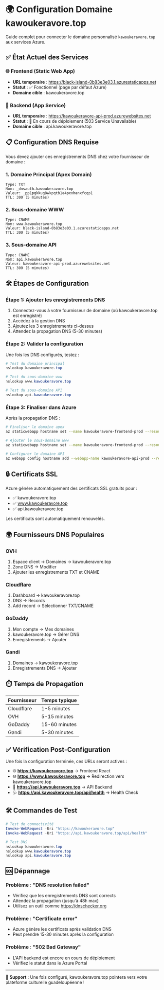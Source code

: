 # 🌍 Configuration Domaine kawoukeravore.top

Guide complet pour connecter le domaine personnalisé `kawoukeravore.top` aux services Azure.

## ✅ État Actuel des Services

### 🌐 Frontend (Static Web App)
- **URL temporaire** : https://black-island-0b83e3e03.1.azurestaticapps.net
- **Statut** : ✅ Fonctionnel (page par défaut Azure)
- **Domaine cible** : kawoukeravore.top

### 🔧 Backend (App Service)  
- **URL temporaire** : https://kawoukeravore-api-prod.azurewebsites.net
- **Statut** : 🔄 En cours de déploiement (503 Service Unavailable)
- **Domaine cible** : api.kawoukeravore.top

## 📋 Configuration DNS Requise

Vous devez ajouter ces enregistrements DNS chez votre fournisseur de domaine :

### 1. Domaine Principal (Apex Domain)

```dns
Type: TXT
Nom: _dnsauth.kawoukeravore.top
Valeur: _pp1pqkkug8wkpqtb1a4pxxhanxfcqp1
TTL: 300 (5 minutes)
```

### 2. Sous-domaine WWW

```dns
Type: CNAME
Nom: www.kawoukeravore.top
Valeur: black-island-0b83e3e03.1.azurestaticapps.net
TTL: 300 (5 minutes)
```

### 3. Sous-domaine API

```dns
Type: CNAME
Nom: api.kawoukeravore.top  
Valeur: kawoukeravore-api-prod.azurewebsites.net
TTL: 300 (5 minutes)
```

## 🛠️ Étapes de Configuration

### Étape 1: Ajouter les enregistrements DNS
1. Connectez-vous à votre fournisseur de domaine (où kawoukeravore.top est enregistré)
2. Accédez à la gestion DNS
3. Ajoutez les 3 enregistrements ci-dessus
4. Attendez la propagation DNS (5-30 minutes)

### Étape 2: Valider la configuration
Une fois les DNS configurés, testez :

```powershell
# Test du domaine principal
nslookup kawoukeravore.top

# Test du sous-domaine www
nslookup www.kawoukeravore.top

# Test du sous-domaine API
nslookup api.kawoukeravore.top
```

### Étape 3: Finaliser dans Azure
Après la propagation DNS :

```bash
# Finaliser le domaine apex
az staticwebapp hostname set --name kawoukeravore-frontend-prod --resource-group kawoukeravore-rg-prod --hostname kawoukeravore.top

# Ajouter le sous-domaine www
az staticwebapp hostname set --name kawoukeravore-frontend-prod --resource-group kawoukeravore-rg-prod --hostname www.kawoukeravore.top

# Configurer le domaine API  
az webapp config hostname add --webapp-name kawoukeravore-api-prod --resource-group kawoukeravore-rg-prod --hostname api.kawoukeravore.top
```

## 🔒 Certificats SSL

Azure génère automatiquement des certificats SSL gratuits pour :
- ✅ kawoukeravore.top
- ✅ www.kawoukeravore.top  
- ✅ api.kawoukeravore.top

Les certificats sont automatiquement renouvelés.

## 🌍 Fournisseurs DNS Populaires

### OVH
1. Espace client → Domaines → kawoukeravore.top
2. Zone DNS → Modifier
3. Ajouter les enregistrements TXT et CNAME

### Cloudflare  
1. Dashboard → kawoukeravore.top
2. DNS → Records
3. Add record → Sélectionner TXT/CNAME

### GoDaddy
1. Mon compte → Mes domaines  
2. kawoukeravore.top → Gérer DNS
3. Enregistrements → Ajouter

### Gandi
1. Domaines → kawoukeravore.top
2. Enregistrements DNS → Ajouter

## ⏱️ Temps de Propagation

| Fournisseur | Temps typique |
|-------------|---------------|
| Cloudflare  | 1-5 minutes   |
| OVH         | 5-15 minutes  |
| GoDaddy     | 15-60 minutes |
| Gandi       | 5-30 minutes  |

## ✅ Vérification Post-Configuration

Une fois la configuration terminée, ces URLs seront actives :

- 🌐 **https://kawoukeravore.top** → Frontend React
- 🌐 **https://www.kawoukeravore.top** → Redirection vers kawoukeravore.top  
- 🔧 **https://api.kawoukeravore.top** → API Backend
- 🩺 **https://api.kawoukeravore.top/api/health** → Health Check

## 🛠️ Commandes de Test

```powershell
# Test de connectivité
Invoke-WebRequest -Uri "https://kawoukeravore.top"
Invoke-WebRequest -Uri "https://api.kawoukeravore.top/api/health"

# Test DNS
nslookup kawoukeravore.top
nslookup www.kawoukeravore.top  
nslookup api.kawoukeravore.top
```

## 🆘 Dépannage

### Problème : "DNS resolution failed"
- Vérifiez que les enregistrements DNS sont corrects
- Attendez la propagation (jusqu'à 48h max)
- Utilisez un outil comme https://dnschecker.org

### Problème : "Certificate error"  
- Azure génère les certificats après validation DNS
- Peut prendre 15-30 minutes après la configuration

### Problème : "502 Bad Gateway"
- L'API backend est encore en cours de déploiement
- Vérifiez le statut dans le Azure Portal

---

📧 **Support** : Une fois configuré, kawoukeravore.top pointera vers votre plateforme culturelle guadeloupéenne !